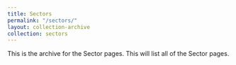 ```yaml
---
title: Sectors
permalink: "/sectors/"
layout: collection-archive
collection: sectors
---
```


This is the archive for the Sector pages. This will list all of the Sector pages.
